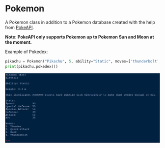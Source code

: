 # Pokemon
A Pokemon class in addition to a Pokemon database created with the help from [PokeAPI](https://pokeapi.co/).

**Note: PokeAPI only supports Pokemon up to Pokemon Sun and Moon at the moment.**


Example of Pokedex:

```python
pikachu = Pokemon("Pikachu", 5, ability="Static", moves=['thunderbolt', 'surf', 'quick-attack', 'thunder'])
print(pikachu.pokedex())
```
![Pokedex example](https://github.com/ddmin/Pokemon/blob/master/pokedex_example.png)
